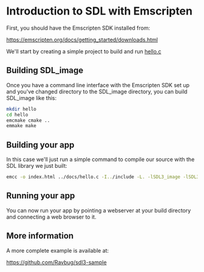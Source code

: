 
# Introduction to SDL with Emscripten

First, you should have the Emscripten SDK installed from:

https://emscripten.org/docs/getting_started/downloads.html

We'll start by creating a simple project to build and run [hello.c](hello.c)

## Building SDL_image

Once you have a command line interface with the Emscripten SDK set up and you've changed directory to the SDL_image directory, you can build SDL_image like this:

```sh
mkdir hello
cd hello
emcmake cmake ..
emmake make
```

## Building your app

In this case we'll just run a simple command to compile our source with the SDL library we just built:
```sh
emcc -o index.html ../docs/hello.c -I../include -L. -lSDL3_image -lSDL3
```

## Running your app

You can now run your app by pointing a webserver at your build directory and connecting a web browser to it.

## More information

A more complete example is available at:

https://github.com/Ravbug/sdl3-sample

